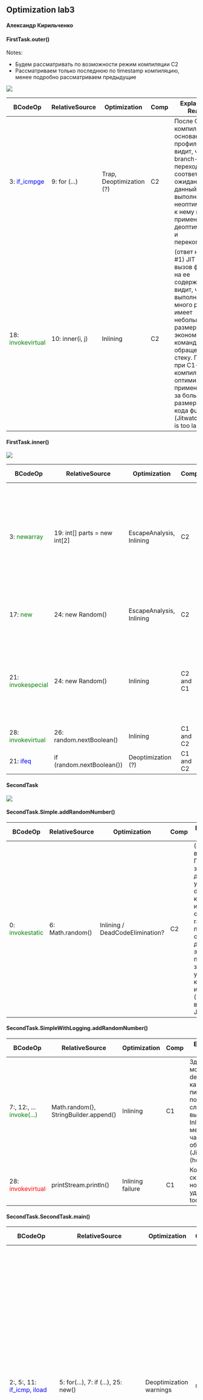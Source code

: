 ## Optimization lab3
#### Александр Кирильченко

#### FirstTask.outer()
Notes:
* Будем рассматривать по возможности режим компиляции С2
* Рассматриваем только последнюю по timestamp компиляцию, менее подробно рассматриваем предыдущие

![](img/outer.png)

| BCodeOp | RelativeSource | Optimization | Comp | Explanation & Reasons
| -------- | ------------- | ------------ | ---- | -------- 
|  3: <span style="color:blue">if_icmpge</span> | 9: for (...) | Trap, Deoptimization (?) | C2 | После С2 компиляции на основании профиля JIT видит, что branch-переходы не соответствуют ожиданиям, данный участок выполняется неоптимально, и к нему можно применить деоптимизацию и перекомпиляцию
| 18: <span style="color:green">invokevirtual</span> | 10: inner(i, j) | Inlining | C2 | (ответ на вопрос #1) JIT заменяет вызов функции на ее содержимое, тк видит, что фция выполняется много раз и имеет небольшой размер, экономим jump-командами и обращениями к стеку. Причем, при C1-компиляции оптимизация не применилась из-за большого размера байт кода фции (Jitwatch: callee is too large) 

#### FirstTask.inner()
![](img/inner.png)

| BCodeOp | RelativeSource | Optimization | Comp | Explanation & Reasons
| -------- | ------------- | ------------ | ---- | --------
|  3: <span style="color:green">newarray</span> | 19: int[] parts = new int[2] | EscapeAnalysis, Inlining | C2 | JIT видит, что обьект parts[] не покидает своего scope, и компилирует код так, чтобы этот обьект (или всего лишь его значимые кусочки) аллоцировался в стек вместо heap 
| 17: <span style="color:green">new</span> | 24: new Random() | EscapeAnalysis, Inlining | C2 | Аналогично с предыдущим. EscapeAnalysis производится только в режиме С2 
| 21: <span style="color:green">invokespecial</span> | 24: new Random() | Inlining | C2 and C1 | Здесь производится inlining конструктора класса Random(), конструктор относится к тн SpecialMethods, поэтому invokespecial
| 28: <span style="color:green">invokevirtual</span> | 26: random.nextBoolean() | Inlining |  C1 and C2 | Аналогично предыдущему
| 21: <span style="color:blue">ifeq</span> | if (random.nextBoolean()) | Deoptimization (?) |  C1 and C2 | Аналогично случаю с <span style="color:blue">if_icmpge</span>

#### SecondTask


![](img/MergedSecond.png)

#### SecondTask.Simple.addRandomNumber()

| BCodeOp | RelativeSource | Optimization | Comp | Explanation & Reasons
| -------- | ------------- | ------------ | ---- | -------- 
| 0: <span style="color:green">invokestatic</span> | 6: Math.random() | Inlining / DeadCodeElimination? | C2 | (ответ на вопрос #1) По идее здесь JIT должен увидеть dead code и как-то избавиться от вызова random(), но почему-то он не делает этого, хотя я пробовал значительно увеличить кол-во итераций (или это не видит Jitwatch?). 

#### SecondTask.SimpleWithLogging.addRandomNumber()

| BCodeOp | RelativeSource | Optimization | Comp | Explanation & Reasons
| -------- | ------------- | ------------ | ---- | -------- 
| 7:, 12:, ... <span style="color:green">invoke(...)</span> | Math.random(), StringBuilder.append() | Inlining | C1 | Здесь уже не может быть dead code, так как метод пишет данные в поток. В данном случае JIT лишь выполняет Inlining всех методов из-за частых обращений (Jitwatch: inline (hot))
| 28: <span style="color:red">invokevirtual</span> | printStream.println() | Inlining failure | C1 |  Код скомпилирован, но Inlining не удался, Callee is too large

#### SecondTask.SecondTask.main()

| BCodeOp | RelativeSource | Optimization | Comp | Explanation & Reasons
| -------- | ------------- | ------------ | ---- | -------- 
| 2:, 5:, 11: <span style="color:blue">if_icmp, iload</span> | 5: for(...), 7: if (...), 25: new() | Deoptimization warnings | C2| Сообщения о том, что скомпилированный код выполняется в несоответствии с ожиданиями и может быть деоптимизирован/ перекомпилирован, причины - Uncommon traps: 1) JIT на основании профиля скомпилировал лишь 1 branch, а мы начали часто попадать в другой, как раз такая ситуация с нашим циклом (5: - 7:), 2) Мы вначале долго и часто пользуемся только классом Simple (и он заинлайнился), а класс SimpleWithLogger за это время удалился из compiled code cache, и при обращении к нему будет использоваться уже байт-код (пример деоптимизации)
| 28: <span style="color:green">invokeinterface</span> | 12: adder.addRandomNumber() | Inlining, implementation prediction(?) | C2 | JIT видит, что вызов метода интерфейса осуществляется из под одного и того же класса (Simple), заменяет вызов интерфейса на вызов конркретного класса и инлайнит его